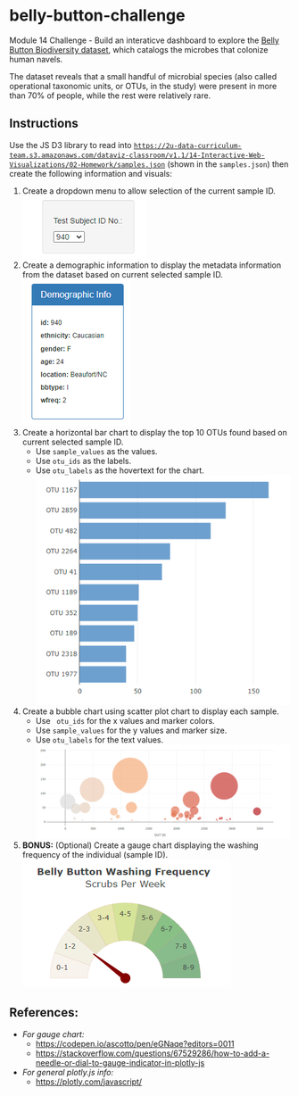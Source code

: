# belly-button-challenge
Module 14 Challenge - Build an interaticve dashboard to explore the <a href="http://robdunnlab.com/projects/belly-button-biodiversity/">Belly Button Biodiversity dataset</a>, which catalogs the microbes that colonize human navels.

The dataset reveals that a small handful of microbial species (also called operational taxonomic units, or OTUs, in the study) were present in more than 70% of people, while the rest were relatively rare.

## Instructions
Use the JS D3 library to read into <code>https://2u-data-curriculum-team.s3.amazonaws.com/dataviz-classroom/v1.1/14-Interactive-Web-Visualizations/02-Homework/samples.json</code> (shown in the <code>samples.json</code>) then create the following information and visuals:
1) Create a dropdown menu to allow selection of the current sample ID.
![Alt text](/screenshots/dropdown.png)
2) Create a demographic information to display the metadata information from the dataset based on current selected sample ID.
![Alt text](/screenshots/demographic_info.png)
3) Create a horizontal bar chart to display the top 10 OTUs found based on current selected sample ID.
    - Use <code>sample_values</code> as the values.
    - Use <code>otu_ids</code> as the labels.
    - Use <code>otu_labels</code> as the hovertext for the chart.
![Alt text](/screenshots/hbar.png)
4) Create a bubble chart using scatter plot chart to display each sample.
    - Use <code> otu_ids</code> for the x values and marker colors.
    - Use <code>sample_values</code> for the y values and marker size.
    - Use <code>otu_labels</code> for the text values.
![Alt text](/screenshots/bubble.png)
5) <b>BONUS:</b> (Optional) Create a gauge chart displaying the washing frequency of the individual (sample ID).
![Alt text](/screenshots/gauge.png)

## References:
- <em>For gauge chart:</em>
    - https://codepen.io/ascotto/pen/eGNaqe?editors=0011
    - https://stackoverflow.com/questions/67529286/how-to-add-a-needle-or-dial-to-gauge-indicator-in-plotly-js
- <em>For general plotly.js info:</em>
    - https://plotly.com/javascript/